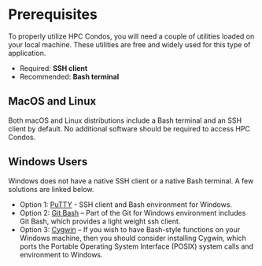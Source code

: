 # Prerequisites

To properly utilize HPC Condos, you will need a couple of utilities loaded on your local machine. These utilities are free and widely used for this type of application.

* Required: **SSH client**
* Recommended: **Bash terminal**

## MacOS and Linux

Both macOS and Linux distributions include a Bash terminal and an SSH client by default. No additional software should be required to access HPC Condos.

## Windows Users

Windows does not have a native SSH client or a native Bash terminal. A few solutions are linked below.

* Option 1: [PuTTY](http://www.chiark.greenend.org.uk/~sgtatham/putty/) - SSH client and Bash environment for Windows.
* Option 2: [Git Bash](https://git-scm.com/download/win) – Part of the Git for Windows environment includes Git Bash, which provides a light weight ssh client.
* Option 3: [Cygwin](http://www.cygwin.com) – If you wish to have Bash-style functions on your Windows machine, then you should consider installing Cygwin, which ports the Portable Operating System Interface \(POSIX\) system calls and environment to Windows.

